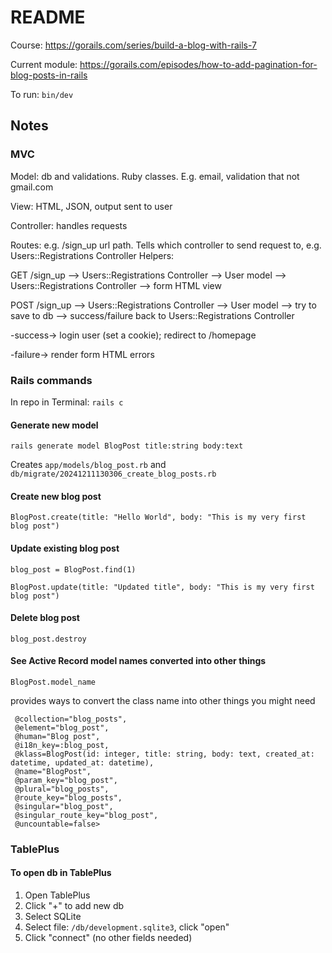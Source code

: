 # README

Course: https://gorails.com/series/build-a-blog-with-rails-7

Current module: https://gorails.com/episodes/how-to-add-pagination-for-blog-posts-in-rails

To run: `bin/dev`

## Notes

### MVC

Model: db and validations. Ruby classes. E.g. email, validation that not gmail.com

View: HTML, JSON, output sent to user

Controller: handles requests

Routes: e.g. /sign_up url path. Tells which controller to send request to, e.g. Users::Registrations Controller
Helpers:

GET /sign_up --> Users::Registrations Controller --> User model --> Users::Registrations Controller --> form HTML view

POST /sign_up --> Users::Registrations Controller --> User model --> try to save to db --> success/failure back to Users::Registrations Controller

-success-> login user (set a cookie); redirect to /homepage

-failure-> render form HTML errors

### Rails commands

In repo in Terminal: `rails c`

#### Generate new model

`rails generate model BlogPost title:string body:text`

Creates `app/models/blog_post.rb` and `db/migrate/20241211130306_create_blog_posts.rb`

#### Create new blog post

`BlogPost.create(title: "Hello World", body: "This is my very first blog post")`

#### Update existing blog post

`blog_post = BlogPost.find(1)`

`BlogPost.update(title: "Updated title", body: "This is my very first blog post")`

#### Delete blog post

`blog_post.destroy`

#### See Active Record model names converted into other things

`BlogPost.model_name`

provides ways to convert the class name into other things you might need

```
 @collection="blog_posts",
 @element="blog_post",
 @human="Blog post",
 @i18n_key=:blog_post,
 @klass=BlogPost(id: integer, title: string, body: text, created_at: datetime, updated_at: datetime),
 @name="BlogPost",
 @param_key="blog_post",
 @plural="blog_posts",
 @route_key="blog_posts",
 @singular="blog_post",
 @singular_route_key="blog_post",
 @uncountable=false>
```

### TablePlus

#### To open db in TablePlus

1. Open TablePlus
2. Click "+" to add new db
3. Select SQLite
4. Select file: `/db/development.sqlite3`, click "open"
5. Click "connect" (no other fields needed)
